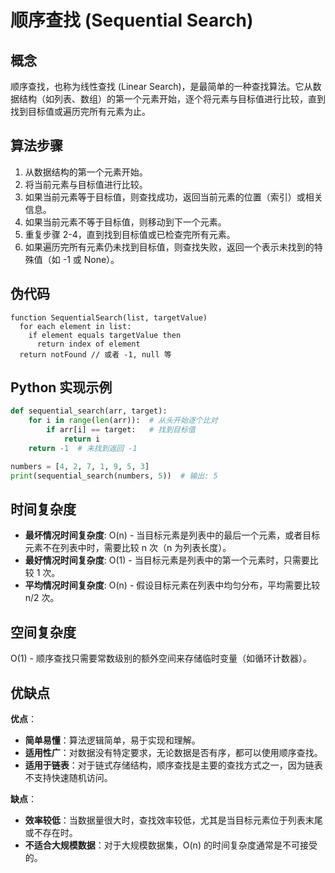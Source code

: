 # 顺序查找 (Sequential Search)

## 概念
顺序查找，也称为线性查找 (Linear Search)，是最简单的一种查找算法。它从数据结构（如列表、数组）的第一个元素开始，逐个将元素与目标值进行比较，直到找到目标值或遍历完所有元素为止。

## 算法步骤
1. 从数据结构的第一个元素开始。
2. 将当前元素与目标值进行比较。
3. 如果当前元素等于目标值，则查找成功，返回当前元素的位置（索引）或相关信息。
4. 如果当前元素不等于目标值，则移动到下一个元素。
5. 重复步骤 2-4，直到找到目标值或已检查完所有元素。
6. 如果遍历完所有元素仍未找到目标值，则查找失败，返回一个表示未找到的特殊值（如 -1 或 None）。

## 伪代码
```
function SequentialSearch(list, targetValue)
  for each element in list:
    if element equals targetValue then
      return index of element
  return notFound // 或者 -1, null 等
```

## Python 实现示例

```python
def sequential_search(arr, target):
    for i in range(len(arr)):  # 从头开始逐个比对
        if arr[i] == target:   # 找到目标值
            return i
    return -1  # 未找到返回 -1

numbers = [4, 2, 7, 1, 9, 5, 3]
print(sequential_search(numbers, 5))  # 输出: 5
```

## 时间复杂度
- **最坏情况时间复杂度**: O(n) - 当目标元素是列表中的最后一个元素，或者目标元素不在列表中时，需要比较 n 次（n 为列表长度）。
- **最好情况时间复杂度**: O(1) - 当目标元素是列表中的第一个元素时，只需要比较 1 次。
- **平均情况时间复杂度**: O(n) - 假设目标元素在列表中均匀分布，平均需要比较 n/2 次。

## 空间复杂度
O(1) - 顺序查找只需要常数级别的额外空间来存储临时变量（如循环计数器）。

## 优缺点
**优点**：
- **简单易懂**：算法逻辑简单，易于实现和理解。
- **适用性广**：对数据没有特定要求，无论数据是否有序，都可以使用顺序查找。
- **适用于链表**：对于链式存储结构，顺序查找是主要的查找方式之一，因为链表不支持快速随机访问。

**缺点**：
- **效率较低**：当数据量很大时，查找效率较低，尤其是当目标元素位于列表末尾或不存在时。
- **不适合大规模数据**：对于大规模数据集，O(n) 的时间复杂度通常是不可接受的。
